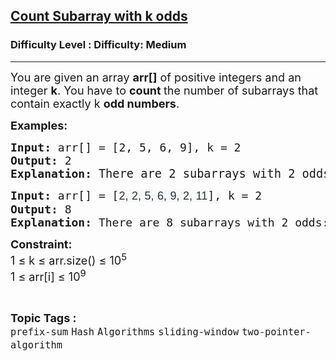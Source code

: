 <h2><a href="https://www.geeksforgeeks.org/problems/count-subarray-with-k-odds/1?page=8&category=Hash&sortBy=submissions">Count Subarray with k odds</a></h2><h3>Difficulty Level : Difficulty: Medium</h3><hr><div class="problems_problem_content__Xm_eO"><p><span style="font-size: 18px;">You are given an array <strong>arr[]</strong> of positive integers and an integer <strong>k</strong>. You have to <strong>count </strong>the number of subarrays that contain exactly k <strong>odd numbers</strong>.</span></p>
<p><strong><span style="font-size: 18px;">Examples:</span></strong></p>
<pre><span style="font-size: 18px;"><strong>Input: </strong>arr[] = [2, 5, 6, 9], k = 2
<strong>Output: </strong>2</span><span style="font-size: 18px;">
<strong>Explanation: </strong></span><span style="font-size: 14pt;">There are 2 subarrays with 2 odds: [2, 5, 6, 9] and [5, 6, 9].</span></pre>
<pre><span style="font-size: 18px;"><strong>Input: </strong></span><span style="font-size: 18px;">arr[] = [<span style="color: #273239; font-family: Nunito, sans-serif; letter-spacing: 0.162px; text-wrap-mode: wrap; background-color: #f9f9f9;">2, 2, 5, 6, 9, 2, 11</span>], k = 2
<strong>Output: </strong>8<br><strong>Explanation: </strong>There are 8 subarrays with 2 odds: [2, 2, 5, 6, 9], [2, 5, 6, 9], [5, 6, 9], [2, 2, 5, 6, 9, 2], [2, 5, 6, 9, 2], [5, 6, 9, 2], [6, 9, 2, 11] and [9, 2, 11].</span></pre>
<p><strong><span style="font-size: 18px;">Constraint:<br></span></strong><span style="font-size: 18px;">1 ≤ k ≤ arr.size() ≤ 10<sup>5<br></sup></span><span style="font-size: 18px;">1 ≤ arr[i] ≤ 10<sup>9</sup></span></p></div><br><p><span style=font-size:18px><strong>Topic Tags : </strong><br><code>prefix-sum</code>&nbsp;<code>Hash</code>&nbsp;<code>Algorithms</code>&nbsp;<code>sliding-window</code>&nbsp;<code>two-pointer-algorithm</code>&nbsp;